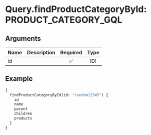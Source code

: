 # Query.findProductCategoryById: PRODUCT_CATEGORY_GQL
                 
## Arguments
| Name | Description | Required | Type |
| :--- | :---------- | :------: | :--: |
| id |  | ✅ | ID! |
            
## Example
```graphql
{
  findProductCategoryById(id: "random12345") {
    id
    name
    parent
    children
    products
  }
}

```